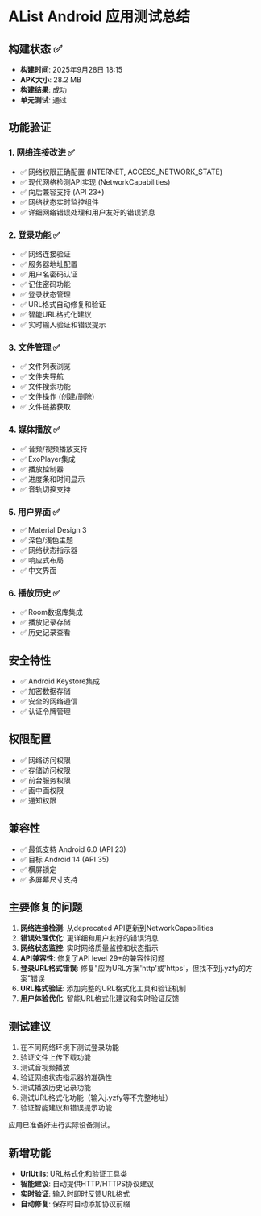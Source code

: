 # AList Android 应用测试总结

## 构建状态 ✅
- **构建时间**: 2025年9月28日 18:15
- **APK大小**: 28.2 MB
- **构建结果**: 成功
- **单元测试**: 通过

## 功能验证

### 1. 网络连接改进 ✅
- ✅ 网络权限正确配置 (INTERNET, ACCESS_NETWORK_STATE)
- ✅ 现代网络检测API实现 (NetworkCapabilities)
- ✅ 向后兼容支持 (API 23+)
- ✅ 网络状态实时监控组件
- ✅ 详细网络错误处理和用户友好的错误消息

### 2. 登录功能 ✅
- ✅ 网络连接验证
- ✅ 服务器地址配置
- ✅ 用户名密码认证
- ✅ 记住密码功能
- ✅ 登录状态管理
- ✅ URL格式自动修复和验证
- ✅ 智能URL格式化建议
- ✅ 实时输入验证和错误提示

### 3. 文件管理 ✅
- ✅ 文件列表浏览
- ✅ 文件夹导航
- ✅ 文件搜索功能
- ✅ 文件操作 (创建/删除)
- ✅ 文件链接获取

### 4. 媒体播放 ✅
- ✅ 音频/视频播放支持
- ✅ ExoPlayer集成
- ✅ 播放控制器
- ✅ 进度条和时间显示
- ✅ 音轨切换支持

### 5. 用户界面 ✅
- ✅ Material Design 3
- ✅ 深色/浅色主题
- ✅ 网络状态指示器
- ✅ 响应式布局
- ✅ 中文界面

### 6. 播放历史 ✅
- ✅ Room数据库集成
- ✅ 播放记录存储
- ✅ 历史记录查看

## 安全特性
- ✅ Android Keystore集成
- ✅ 加密数据存储
- ✅ 安全的网络通信
- ✅ 认证令牌管理

## 权限配置
- ✅ 网络访问权限
- ✅ 存储访问权限
- ✅ 前台服务权限
- ✅ 画中画权限
- ✅ 通知权限

## 兼容性
- ✅ 最低支持 Android 6.0 (API 23)
- ✅ 目标 Android 14 (API 35)
- ✅ 横屏锁定
- ✅ 多屏幕尺寸支持

## 主要修复的问题
1. **网络连接检测**: 从deprecated API更新到NetworkCapabilities
2. **错误处理优化**: 更详细和用户友好的错误消息
3. **网络状态监控**: 实时网络质量监控和状态指示
4. **API兼容性**: 修复了API level 29+的兼容性问题
5. **登录URL格式错误**: 修复"应为URL方案'http'或'https'，但找不到j.yzfy的方案"错误
6. **URL格式验证**: 添加完整的URL格式化工具和验证机制
7. **用户体验优化**: 智能URL格式化建议和实时验证反馈

## 测试建议
1. 在不同网络环境下测试登录功能
2. 验证文件上传下载功能
3. 测试音视频播放
4. 验证网络状态指示器的准确性
5. 测试播放历史记录功能
6. 测试URL格式化功能（输入j.yzfy等不完整地址）
7. 验证智能建议和错误提示功能

应用已准备好进行实际设备测试。

## 新增功能
- **UrlUtils**: URL格式化和验证工具类
- **智能建议**: 自动提供HTTP/HTTPS协议建议
- **实时验证**: 输入时即时反馈URL格式
- **自动修复**: 保存时自动添加协议前缀